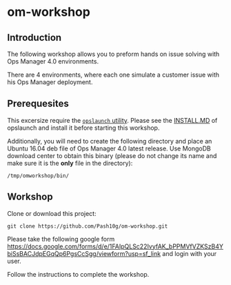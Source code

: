 # om-workshop

## Introduction

The following workshop allows you to preform hands on issue solving with Ops Manager 4.0 environments.

There are 4 environments, where each one simulate a customer issue with his Ops Manager deployment.

## Prerequesites

This excersize require the [`opslaunch` utility](https://github.com/10gen/scripts-and-snippets/tree/master/OpsManager/opslaunch).  Please see the [INSTALL.MD](https://github.com/10gen/scripts-and-snippets/blob/master/OpsManager/opslaunch/INSTALL.md) of opslaunch and install it before starting this workshop.

Additionally, you will need to create the following directory and place an Ubuntu 16.04 deb file of Ops Manager 4.0 latest release. Use MongoDB download center to obtain this binary (please do not change its name and make sure it is the **only** file in the directory):
```
/tmp/omworkshop/bin/
```

## Workshop

Clone or download this project:
```
git clone https://github.com/Pash10g/om-workshop.git
```


Please take the following google form https://docs.google.com/forms/d/e/1FAIpQLSc22IvyfAK_bPPMVfVZKSzB4YbiSsBACJdpEGqQp6PgsCcSgg/viewform?usp=sf_link and login with your user.

Follow the instructions to complete the workshop.
